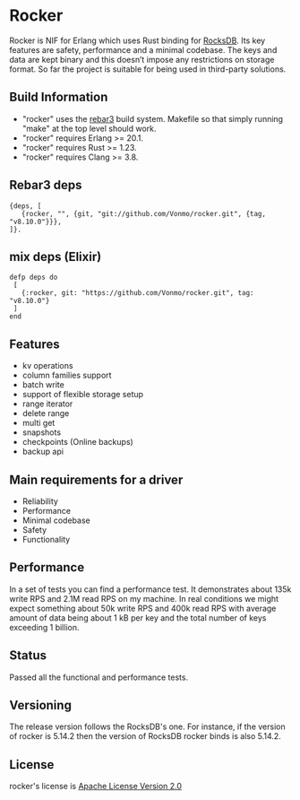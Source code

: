 Rocker
========

Rocker is NIF for Erlang which uses Rust binding for [RocksDB](https://github.com/facebook/rocksdb). Its key features are safety, performance and a minimal codebase. The keys and data are kept binary and this doesn’t impose any restrictions on storage format. So far the project is suitable for being used in third-party solutions.

## Build Information
* "rocker" uses the [rebar3](https://www.rebar3.org) build system. Makefile so that simply running "make" at the top level should work.
* "rocker" requires Erlang >= 20.1.
* "rocker" requires Rust >= 1.23.
* "rocker" requires Clang >= 3.8.

## Rebar3 deps
```
{deps, [
   {rocker, "", {git, "git://github.com/Vonmo/rocker.git", {tag, "v8.10.0"}}},
]}.
```

## mix deps (Elixir)
```
defp deps do
 [
   {:rocker, git: "https://github.com/Vonmo/rocker.git", tag: "v8.10.0"}
 ]
end
```

## Features
* kv operations
* column families support
* batch write
* support of flexible storage setup
* range iterator
* delete range
* multi get
* snapshots
* checkpoints (Online backups)
* backup api

## Main requirements for a driver
* Reliability
* Performance
* Minimal codebase
* Safety
* Functionality


## Performance
In a set of tests you can find a performance test. It demonstrates about 135k write RPS and 2.1M read RPS on my machine. In real conditions we might expect something about 50k write RPS and 400k read RPS with average amount of data being about 1 kB per key and the total number of keys exceeding 1 billion.

## Status
Passed all the functional and performance tests.

## Versioning
The release version follows the RocksDB's one.
For instance, if the version of rocker is 5.14.2 then the version of RocksDB rocker binds is also 5.14.2.

## License
rocker's license is [Apache License Version 2.0](http://www.apache.org/licenses/LICENSE-2.0.html)
